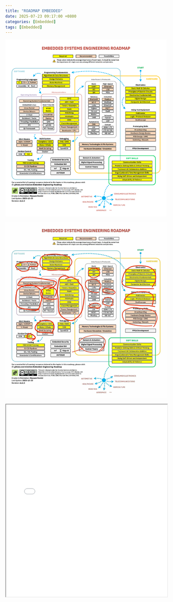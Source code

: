 ```yaml
---
title: "ROADMAP EMBEDDED"
date: 2025-07-23 09:17:00 +0800
categories: [Embedded]
tags: [Embedded]
---
```

![alt text](/assets/Embedded/roadmap/conform.png)

![alt text](/assets/Embedded/roadmap/roadmap1.jpg)

<iframe src="/assets/Embedded/roadmap/roadmap.pdf" width="100%" height="600px">
</iframe>

